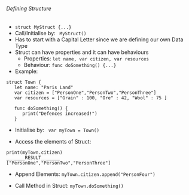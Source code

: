###### Defining Structure
- ` struct MyStruct {...} `
- Call/Initialise by: ` MyStruct()`
- Has to start with a Capital Letter since we are defining our own Data Type
- Struct can have properties and it can have behaviours 
  - Properties: ` let name, var citizen, var resources `
  - Behaviour: ` func doSomething() {...} `
- Example:

```
struct Town {
   let name: "Paris Land"
   var citizen = ["PersonOne","PersonTwo","PersonThree"]
   var resources = ["Grain" : 100, "Ore" : 42, "Wool" : 75 ]
   
   func doSomething() {
      print("Defences increased!")
   }
```

- Initialise by: 
` var myTown = Town()`

- Access the elements of Struct:
``` 
print(myTown.citizen)
_______RESULT_______
["PersonOne","PersonTwo","PersonThree"]
```
- Append Elements:
`myTown.citizen.append("PersonFour")`

- Call Method in Struct:
` myTown.doSomething() `
